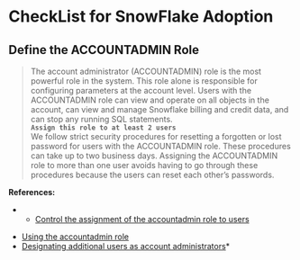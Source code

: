 # CheckList for SnowFlake Adoption

## Define the ACCOUNTADMIN Role
> The account administrator (ACCOUNTADMIN) role is the most powerful role in the system. This role alone is responsible for configuring parameters at the account level. Users with the ACCOUNTADMIN role can view and operate on all objects in the account, can view and manage Snowflake billing and credit data, and can stop any running SQL statements.  
**`Assign this role to at least 2 users`**  
> We follow strict security procedures for resetting a forgotten or lost password for users with the ACCOUNTADMIN role. These procedures can take up to two business days. Assigning the ACCOUNTADMIN role to more than one user avoids having to go through these procedures because the users can reset each other’s passwords.  
  
**References:**  
* - [Control the assignment of the accountadmin role to users](https://docs.snowflake.net/manuals/user-guide/security-access-control-considerations.html#control-the-assignment-of-the-accountadmin-role-to-users)  
- [Using the accountadmin role](https://docs.snowflake.net/manuals/user-guide/security-access-control-considerations.html#using-the-accountadmin-role)  
- [Designating additional users as account administrators](https://docs.snowflake.net/manuals/user-guide/security-access-control-configure.html#designating-additional-users-as-account-administrators)*  


[4]: http://example.org/ "Title"

